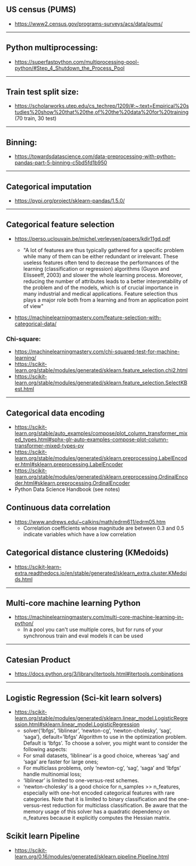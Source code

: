 ## US census (PUMS)
- https://www2.census.gov/programs-surveys/acs/data/pums/

---

## Python multiprocessing: 
- https://superfastpython.com/multiprocessing-pool-python/#Step_4_Shutdown_the_Process_Pool

---

## Train test split size:
- https://scholarworks.utep.edu/cs_techrep/1209/#:~:text=Empirical%20studies%20show%20that%20the,of%20the%20data%20for%20training (70 train, 30 test)

---

## Binning:
- https://towardsdatascience.com/data-preprocessing-with-python-pandas-part-5-binning-c5bd5fd1b950

---

## Categorical imputation
- https://pypi.org/project/sklearn-pandas/1.5.0/

---

## Categorical feature selection
- https://perso.uclouvain.be/michel.verleysen/papers/kdir11gd.pdf
    - "A lot of features are thus typically
gathered for a specific problem while many of them
can be either redundant or irrelevant. These useless
features often tend to decrease the performances of
the learning (classification or regression) algorithms
(Guyon and Elisseeff, 2003) and slower the whole
learning process. Moreover, reducing the number of
attributes leads to a better interpretability of the problem and of the models, which is of crucial importance
in many industrial and medical applications. Feature
selection thus plays a major role both from a learning
and from an application point of view"

- https://machinelearningmastery.com/feature-selection-with-categorical-data/

### Chi-square:
- https://machinelearningmastery.com/chi-squared-test-for-machine-learning/
- https://scikit-learn.org/stable/modules/generated/sklearn.feature_selection.chi2.html
- https://scikit-learn.org/stable/modules/generated/sklearn.feature_selection.SelectKBest.html

---

## Categorical data encoding
- https://scikit-learn.org/stable/auto_examples/compose/plot_column_transformer_mixed_types.html#sphx-glr-auto-examples-compose-plot-column-transformer-mixed-types-py
- https://scikit-learn.org/stable/modules/generated/sklearn.preprocessing.LabelEncoder.html#sklearn.preprocessing.LabelEncoder
- https://scikit-learn.org/stable/modules/generated/sklearn.preprocessing.OrdinalEncoder.html#sklearn.preprocessing.OrdinalEncoder
- Python Data Science Handbook (see notes)

## Continuous data correlation
- https://www.andrews.edu/~calkins/math/edrm611/edrm05.htm 
    - Correlation coefficients whose magnitude are between 0.3 and 0.5 indicate variables which have a low correlation

## Categorical distance clustering (KMedoids)
- https://scikit-learn-extra.readthedocs.io/en/stable/generated/sklearn_extra.cluster.KMedoids.html

---

## Multi-core machine learning Python
- https://machinelearningmastery.com/multi-core-machine-learning-in-python/
    - In a pool you can't use multiple cores, but for runs of your synchronous train and eval models it can be used

---

## Catesian Product
- https://docs.python.org/3/library/itertools.html#itertools.combinations

---

## Logistic Regression (Sci-kit learn solvers)
- https://scikit-learn.org/stable/modules/generated/sklearn.linear_model.LogisticRegression.html#sklearn.linear_model.LogisticRegression
    - solver{‘lbfgs’, ‘liblinear’, ‘newton-cg’, ‘newton-cholesky’, ‘sag’, ‘saga’}, default=’lbfgs’
    Algorithm to use in the optimization problem. Default is ‘lbfgs’. To choose a solver, you might want to consider the following aspects:
    - For small datasets, ‘liblinear’ is a good choice, whereas ‘sag’ and ‘saga’ are faster for large ones;
    - For multiclass problems, only ‘newton-cg’, ‘sag’, ‘saga’ and ‘lbfgs’ handle multinomial loss;
    - ‘liblinear’ is limited to one-versus-rest schemes.
    - ‘newton-cholesky’ is a good choice for n_samples >> n_features, especially with one-hot encoded categorical features with rare categories. Note that it is limited to binary classification and the one-versus-rest reduction for multiclass classification. Be aware that the memory usage of this solver has a quadratic dependency on n_features because it explicitly computes the Hessian matrix.

## Scikit learn Pipeline
- https://scikit-learn.org/0.16/modules/generated/sklearn.pipeline.Pipeline.html